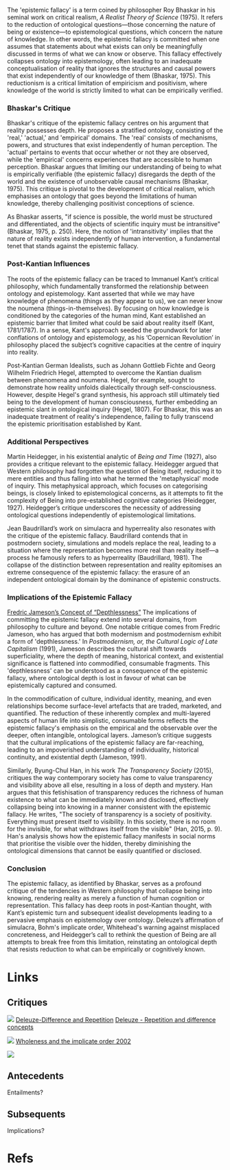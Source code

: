 The 'epistemic fallacy' is a term coined by philosopher Roy Bhaskar in his seminal work on critical realism, _A Realist Theory of Science_ (1975). It refers to the reduction of ontological questions—those concerning the nature of being or existence—to epistemological questions, which concern the nature of knowledge. In other words, the epistemic fallacy is committed when one assumes that statements about what exists can only be meaningfully discussed in terms of what we can know or observe. This fallacy effectively collapses ontology into epistemology, often leading to an inadequate conceptualisation of reality that ignores the structures and causal powers that exist independently of our knowledge of them (Bhaskar, 1975). This reductionism is a critical limitation of empiricism and positivism, where knowledge of the world is strictly limited to what can be empirically verified.

### Bhaskar's Critique

Bhaskar's critique of the epistemic fallacy centres on his argument that reality possesses depth. He proposes a stratified ontology, consisting of the 'real,' 'actual,' and 'empirical' domains. The 'real' consists of mechanisms, powers, and structures that exist independently of human perception. The 'actual' pertains to events that occur whether or not they are observed, while the 'empirical' concerns experiences that are accessible to human perception. Bhaskar argues that limiting our understanding of being to what is empirically verifiable (the epistemic fallacy) disregards the depth of the world and the existence of unobservable causal mechanisms (Bhaskar, 1975). This critique is pivotal to the development of critical realism, which emphasises an ontology that goes beyond the limitations of human knowledge, thereby challenging positivist conceptions of science.

As Bhaskar asserts, "if science is possible, the world must be structured and differentiated, and the objects of scientific inquiry must be intransitive" (Bhaskar, 1975, p. 250). Here, the notion of 'intransitivity' implies that the nature of reality exists independently of human intervention, a fundamental tenet that stands against the epistemic fallacy.

### Post-Kantian Influences

The roots of the epistemic fallacy can be traced to Immanuel Kant’s critical philosophy, which fundamentally transformed the relationship between ontology and epistemology. Kant asserted that while we may have knowledge of phenomena (things as they appear to us), we can never know the noumena (things-in-themselves). By focusing on how knowledge is conditioned by the categories of the human mind, Kant established an epistemic barrier that limited what could be said about reality itself (Kant, 1781/1787). In a sense, Kant's approach seeded the groundwork for later conflations of ontology and epistemology, as his ‘Copernican Revolution’ in philosophy placed the subject’s cognitive capacities at the centre of inquiry into reality.

Post-Kantian German Idealists, such as Johann Gottlieb Fichte and Georg Wilhelm Friedrich Hegel, attempted to overcome the Kantian dualism between phenomena and noumena. Hegel, for example, sought to demonstrate how reality unfolds dialectically through self-consciousness. However, despite Hegel's grand synthesis, his approach still ultimately tied being to the development of human consciousness, further embedding an epistemic slant in ontological inquiry (Hegel, 1807). For Bhaskar, this was an inadequate treatment of reality's independence, failing to fully transcend the epistemic prioritisation established by Kant.

### Additional Perspectives

Martin Heidegger, in his existential analytic of _Being and Time_ (1927), also provides a critique relevant to the epistemic fallacy. Heidegger argued that Western philosophy had forgotten the question of Being itself, reducing it to mere entities and thus falling into what he termed the 'metaphysical' mode of inquiry. This metaphysical approach, which focuses on categorising beings, is closely linked to epistemological concerns, as it attempts to fit the complexity of Being into pre-established cognitive categories (Heidegger, 1927). Heidegger’s critique underscores the necessity of addressing ontological questions independently of epistemological limitations.

Jean Baudrillard’s work on simulacra and hyperreality also resonates with the critique of the epistemic fallacy. Baudrillard contends that in postmodern society, simulations and models replace the real, leading to a situation where the representation becomes more real than reality itself—a process he famously refers to as hyperreality (Baudrillard, 1981). The collapse of the distinction between representation and reality epitomises an extreme consequence of the epistemic fallacy: the erasure of an independent ontological domain by the dominance of epistemic constructs.

### Implications of the Epistemic Fallacy
[Fredric Jameson’s Concept of “Depthlessness”](Fredric%20Jameson’s%20Concept%20of%20“Depthlessness”.md) 
The implications of committing the epistemic fallacy extend into several domains, from philosophy to culture and beyond. One notable critique comes from Fredric Jameson, who has argued that both modernism and postmodernism exhibit a form of 'depthlessness.' In _Postmodernism, or, the Cultural Logic of Late Capitalism_ (1991), Jameson describes the cultural shift towards superficiality, where the depth of meaning, historical context, and existential significance is flattened into commodified, consumable fragments. This 'depthlessness' can be understood as a consequence of the epistemic fallacy, where ontological depth is lost in favour of what can be epistemically captured and consumed.

In the commodification of culture, individual identity, meaning, and even relationships become surface-level artefacts that are traded, marketed, and quantified. The reduction of these inherently complex and multi-layered aspects of human life into simplistic, consumable forms reflects the epistemic fallacy's emphasis on the empirical and the observable over the deeper, often intangible, ontological layers. Jameson’s critique suggests that the cultural implications of the epistemic fallacy are far-reaching, leading to an impoverished understanding of individuality, historical continuity, and existential depth (Jameson, 1991).

Similarly, Byung-Chul Han, in his work _The Transparency Society_ (2015), critiques the way contemporary society has come to value transparency and visibility above all else, resulting in a loss of depth and mystery. Han argues that this fetishisation of transparency reduces the richness of human existence to what can be immediately known and disclosed, effectively collapsing being into knowing in a manner consistent with the epistemic fallacy. He writes, "The society of transparency is a society of positivity. Everything must present itself to visibility. In this society, there is no room for the invisible, for what withdraws itself from the visible" (Han, 2015, p. 9). Han's analysis shows how the epistemic fallacy manifests in social norms that prioritise the visible over the hidden, thereby diminishing the ontological dimensions that cannot be easily quantified or disclosed.

### Conclusion

The epistemic fallacy, as identified by Bhaskar, serves as a profound critique of the tendencies in Western philosophy that collapse being into knowing, rendering reality as merely a function of human cognition or representation. This fallacy has deep roots in post-Kantian thought, with Kant’s epistemic turn and subsequent idealist developments leading to a pervasive emphasis on epistemology over ontology. Deleuze’s affirmation of simulacra, Bohm's implicate order, Whitehead's warning against misplaced concreteness, and Heidegger’s call to rethink the question of Being are all attempts to break free from this limitation, reinstating an ontological depth that resists reduction to what can be empirically or cognitively known.
# Links

## Critiques
![](Simulacra.md#^6ae7fc)
[Deleuze-Difference and Repetition](Deleuze-Difference%20and%20Repetition.md) [Deleuze - Repetition and difference concepts](Deleuze%20-%20Repetition%20and%20difference%20concepts.md) 

![](Implicate%20vs%20Explicate%20Order.md#^0aeffe)
[Wholeness and the implicate order 2002](Wholeness%20and%20the%20implicate%20order%202002.md) 

![](Misplaced%20Concreteness.md#^113e03)
## Antecedents
Entailments?
## Subsequents
Implications?


# Refs